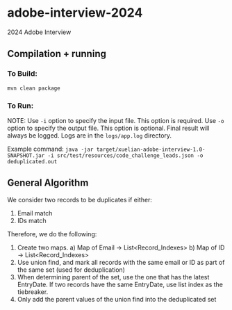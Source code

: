 # adobe-interview-2024
2024 Adobe Interview

## Compilation + running

### To Build:
``mvn clean package``

### To Run:
NOTE: 
Use `-i` option to specify the input file. This option is required. 
Use `-o` option to specify the output file. This option is optional. 
Final result will always be logged. 
Logs are in the `logs/app.log` directory.

Example command:
``java -jar target/xuelian-adobe-interview-1.0-SNAPSHOT.jar -i src/test/resources/code_challenge_leads.json -o deduplicated.out``

## General Algorithm
We consider two records to be duplicates if either:
1) Email match
2) IDs match

Therefore, we do the following:
1) Create two maps. 
   a) Map of Email -> List<Record_Indexes>
   b) Map of ID -> List<Record_Indexes>
2) Use union find, and mark all records with the same email or ID as part of the same set (used for deduplication)
3) When determining parent of the set, use the one that has the latest EntryDate. 
If two records have the same EntryDate, use list index as the tiebreaker.
4) Only add the parent values of the union find into the deduplicated set
